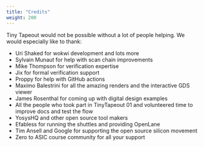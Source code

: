 ```yaml
---
title: "Credits"
weight: 200
---
```


Tiny Tapeout would not be possible without a lot of people helping. We would especially like to thank:

* Uri Shaked for wokwi development and lots more
* Sylvain Munaut for help with scan chain improvements
* Mike Thompson for verification expertise
* Jix for formal verification support
* Proppy for help with GitHub actions
* Maximo Balestrini for all the amazing renders and the interactive GDS viewer
* James Rosenthal for coming up with digital design examples
* All the people who took part in TinyTapeout 01 and volunteered time to improve docs and test the flow
* YosysHQ and other open source tool makers
* Efabless for running the shuttles and providing OpenLane
* Tim Ansell and Google for supporting the open source silicon movement
* Zero to ASIC course community for all your support

